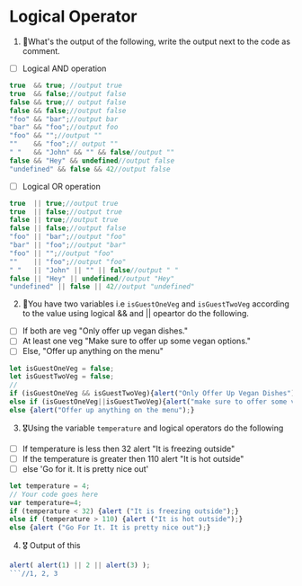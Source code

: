 # Logical Operator

1. 🥇What's the output of the following, write the output next to the code as comment.

* [ ] Logical AND operation

```js
true  && true; //output true
true  && false;//output false
false && true;// output false
false && false;//output false
"foo" && "bar";//output bar
"bar" && "foo";//output foo
"foo" && "";//output ""
""    && "foo";// output ""
" "   && "John" && "" && false//output ""
false && "Hey" && undefined//output false
"undefined" && false && 42//output false
```

* [ ] Logical OR operation
```js
true  || true;//output true
true  || false;//output true
false || true;//output true
false || false;//output false
"foo" || "bar";//output "foo"
"bar" || "foo";//output "bar"
"foo" || "";//output "foo"
""    || "foo";//output "foo"
" "   || "John" || "" || false//output " "
false || "Hey" || undefined//output "Hey"
"undefined" || false || 42//output "undefined"
```

2. 🥈You have two variables i.e `isGuestOneVeg` and  `isGuestTwoVeg` according to the value using logical && and || opeartor do the following.

* [ ] If both are veg "Only offer up vegan dishes."
* [ ] At least one veg  "Make sure to offer up some vegan options."
* [ ] Else, "Offer up anything on the menu"
```js
let isGuestOneVeg = false;
let isGuestTwoVeg = false;
// 
if (isGuestOneVeg && isGuestTwoVeg){alert("Only Offer Up Vegan Dishes");}
else if (isGuestOneVeg||isGuestTwoVeg){alert("make sure to offer some vegan options");}
else {alert("Offer up anything on the menu");}
```


3. 🎖Using the variable `temperature` and logical operators do the following
* [ ] If temperature is less then 32 alert "It is freezing outside"
* [ ] If the temperature is greater then 110 alert "It is hot outside"
* [ ] else 'Go for it. It is pretty nice out'
```js
let temperature = 4;
// Your code goes here
var temperature=4;
if (temperature < 32) {alert ("It is freezing outside");}
else if (temperature > 110) {alert ("It is hot outside");}
else {alert ("Go For It. It is pretty nice out");}

```

4. 🎖 Output of this
```js
alert( alert(1) || 2 || alert(3) );
```//1, 2, 3

